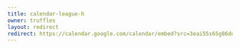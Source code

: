 ```yaml
---
title: calendar-league-h
owner: truffles
layout: redirect
redirect: https://calendar.google.com/calendar/embed?src=3eai55s65g86dn4t5lchhoofr8%40group.calendar.google.com
---
```

